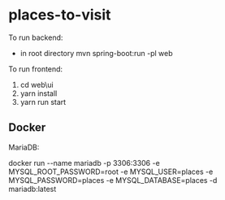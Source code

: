 # places-to-visit
To run backend:
- in root directory mvn spring-boot:run -pl web

To run frontend:
1. cd web\ui
2. yarn install
3. yarn run start

## Docker

MariaDB:

docker run --name mariadb -p 3306:3306 -e MYSQL_ROOT_PASSWORD=root -e MYSQL_USER=places -e MYSQL_PASSWORD=places -e MYSQL_DATABASE=places -d mariadb:latest

